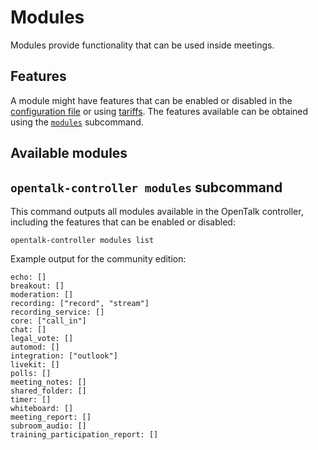 # Modules

Modules provide functionality that can be used inside meetings.

## Features

A module might have features that can be enabled or disabled in the
[configuration file](../core/configuration.md) or using [tariffs](tariffs.md). The
features available can be obtained using the
[`modules`](#opentalk-controller-modules-subcommand) subcommand.

## Available modules

## `opentalk-controller modules` subcommand

This command outputs all modules available in the OpenTalk controller, including
the features that can be enabled or disabled:

```text
opentalk-controller modules list
```

Example output for the community edition:

<!-- begin:fromfile:cli-usage/opentalk-controller-modules-list.md -->

```text
echo: []
breakout: []
moderation: []
recording: ["record", "stream"]
recording_service: []
core: ["call_in"]
chat: []
legal_vote: []
automod: []
integration: ["outlook"]
livekit: []
polls: []
meeting_notes: []
shared_folder: []
timer: []
whiteboard: []
meeting_report: []
subroom_audio: []
training_participation_report: []
```

<!-- end:fromfile:cli-usage/opentalk-controller-modules-list.md -->
